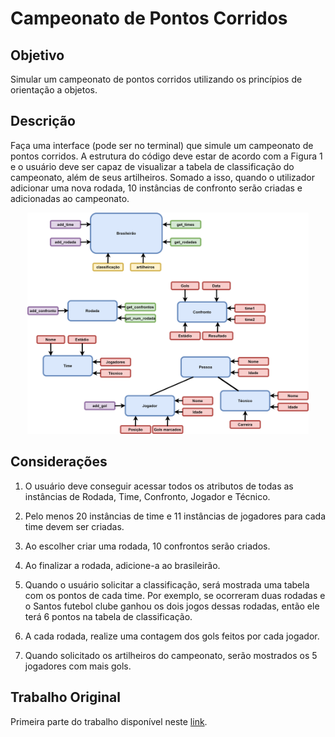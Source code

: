 # Campeonato de Pontos Corridos

## Objetivo

Simular um campeonato de pontos corridos utilizando os princípios de orientação a objetos.

## Descrição 

Faça uma interface (pode ser no terminal) que simule um campeonato de pontos corridos. A estrutura do código deve estar de acordo com a Figura 1 e o usuário deve ser capaz de visualizar a tabela de classificação do campeonato, além de seus artilheiros. Somado a isso, quando o utilizador adicionar uma nova rodada, 10 instâncias de confronto serão criadas e adicionadas ao campeonato.

<p align="center">
  <img src="https://github.com/matheusdutra0207/Trabalho-2-ling-prog-POO/blob/main/Imagens/estrutura.png" width="450" title="prog 1 e 2">
</p>


## Considerações

1. O usuário deve conseguir acessar todos os atributos de todas as instâncias de Rodada, Time, Confronto, Jogador e Técnico.

2. Pelo menos 20 instâncias de time e 11 instâncias de jogadores para cada time devem ser criadas. 

3. Ao escolher criar uma rodada, 10 confrontos serão criados.

4. Ao finalizar a rodada, adicione-a ao brasileirão.

5. Quando o usuário solicitar a classificação, será mostrada uma tabela com os pontos de cada time. Por exemplo, se ocorreram duas rodadas e o Santos futebol clube ganhou os dois jogos dessas rodadas, então ele terá 6 pontos na tabela de classificação. 

6. A cada rodada, realize uma contagem dos gols feitos por cada jogador.

7. Quando solicitado os artilheiros do campeonato, serão mostrados os 5 jogadores com mais gols.

## Trabalho Original

Primeira parte do trabalho disponível neste [link](https://github.com/matheusdutra0207/Trabalho-2-ling-prog-POO/).
